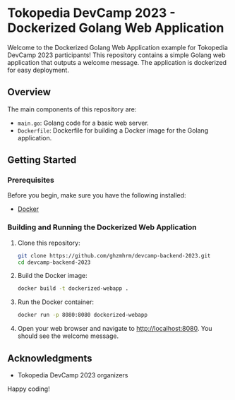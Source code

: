 # Tokopedia DevCamp 2023 - Dockerized Golang Web Application

Welcome to the Dockerized Golang Web Application example for Tokopedia DevCamp 2023 participants! This repository contains a simple Golang web application that outputs a welcome message. The application is dockerized for easy deployment.

## Overview

The main components of this repository are:
- `main.go`: Golang code for a basic web server.
- `Dockerfile`: Dockerfile for building a Docker image for the Golang application.

## Getting Started

### Prerequisites

Before you begin, make sure you have the following installed:
- [Docker](https://www.docker.com/)

### Building and Running the Dockerized Web Application

1. Clone this repository:

    ```bash
    git clone https://github.com/ghzmhrm/devcamp-backend-2023.git
    cd devcamp-backend-2023
    ```

2. Build the Docker image:

    ```bash
    docker build -t dockerized-webapp .
    ```

3. Run the Docker container:

    ```bash
    docker run -p 8080:8080 dockerized-webapp
    ```

4. Open your web browser and navigate to [http://localhost:8080](http://localhost:8080). You should see the welcome message.

## Acknowledgments

- Tokopedia DevCamp 2023 organizers

Happy coding!
